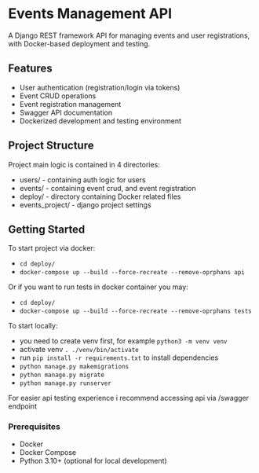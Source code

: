 # Events Management API

A Django REST framework API for managing events and user registrations, with Docker-based deployment and testing.

## Features

- User authentication (registration/login via tokens)
- Event CRUD operations
- Event registration management
- Swagger API documentation
- Dockerized development and testing environment

## Project Structure

Project main logic is contained in 4 directories:

- users/ - containing auth logic for users
- events/ - containing event crud, and event registration
- deploy/ - directory containing Docker related files
- events_project/ - django project settings

## Getting Started

To start project via docker:
- ```cd deploy/```
- ```docker-compose up --build --force-recreate --remove-oprphans api```
  
Or if you want to run tests in docker container you may:
- ```cd deploy/```
- ```docker-compose up --build --force-recreate --remove-oprphans tests```
  
To start locally:
- you need to create venv first, for example ```python3 -m venv venv```
- activate venv ```. ./venv/bin/activate```
- run ```pip install -r requirements.txt``` to install dependencies
- ```python manage.py makemigrations```
- ```python manage.py migrate```
- ```python manage.py runserver```

For easier api testing experience i recommend accessing api via /swagger endpoint

### Prerequisites

- Docker 
- Docker Compose 
- Python 3.10+ (optional for local development)
